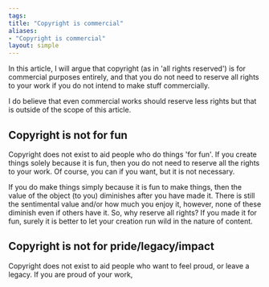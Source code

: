 ```yaml
---
tags: 
title: "Copyright is commercial"
aliases:
- "Copyright is commercial"
layout: simple
---
```


In this article, I will argue that copyright (as in 'all rights reserved') is for commercial purposes entirely, and that you do not need to reserve all rights to your work if you do not intend to make stuff commercially.

I do believe that even commercial works should reserve less rights but that is outside of the scope of this article.

## Copyright is not for fun

Copyright does not exist to aid people who do things 'for fun'. If you create things solely because it is fun, then you do not need to reserve all the rights to your work. Of course, you can if you want, but it is not necessary.

If you do make things simply because it is fun to make things, then the value of the object (to you) diminishes after you have made it. There is still the sentimental value and/or how much you enjoy it, however, none of these diminish even if others have it. So, why reserve all rights? If you made it for fun, surely it is better to let your creation run wild in the nature of content.

## Copyright is not for pride/legacy/impact

Copyright does not exist to aid people who want to feel proud, or leave a legacy. If you are proud of your work, 